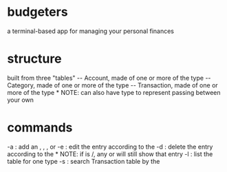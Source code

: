 # budgeters

a terminal-based app for managing your personal finances

# structure

built from three "tables"
-- Account, made of one or more of the <Account> type
-- Category, made of one or more of the <Category> type
-- Transaction, made of one or more of the <Transaction> type
    * NOTE: can also have <Transfer> type to represent passing between your own <Accounts>

# commands

-a <type>: add an <Account>, <Category>, <Transaction>, or <Transfer>
-e <type> <id> : edit the <type> entry according to the <id>
-d <type> <id> : delete the <type> entry according to the <id>
    * NOTE: if <type> is <Account>/<Category>, any <Transaction> or <Transfer> will still show that entry
-l <type> : list the table for one type
-s <string>: search Transaction table by the <string>
